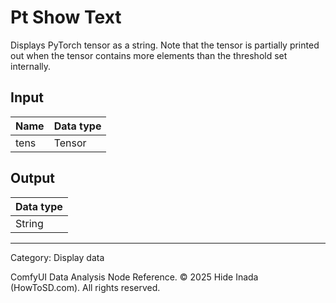 # Pt Show Text
Displays PyTorch tensor as a string. Note that the tensor is partially printed out when
the tensor contains more elements than the threshold set internally.

## Input
| Name | Data type |
|---|---|
| tens | Tensor |

## Output
| Data type |
|---|
| String |

<HR>
Category: Display data

ComfyUI Data Analysis Node Reference. © 2025 Hide Inada (HowToSD.com). All rights reserved.
